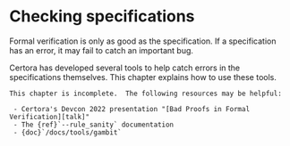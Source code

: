 Checking specifications
=======================

Formal verification is only as good as the specification.  If a specification
has an error, it may fail to catch an important bug.

Certora has developed several tools to help catch errors in the specifications
themselves.  This chapter explains how to use these tools.

```{todo}
This chapter is incomplete.  The following resources may be helpful:

 - Certora's Devcon 2022 presentation "[Bad Proofs in Formal Verification][talk]"
 - The {ref}`--rule_sanity` documentation
 - {doc}`/docs/tools/gambit`
```

[talk]: https://www.youtube.com/watch?v=U-4D7tWLNNo "Uri Kirstein on Bad Proofs in Formal Verification"

